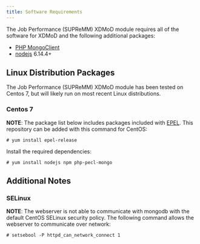 ```yaml
---
title: Software Requirements
---
```


The Job Performance (SUPReMM) XDMoD module requires all of the software for XDMoD and
the following additional packages:

- [PHP MongoClient][]
- [nodejs][] 6.14.4+

[nodejs]:          https://nodejs.org
[PHP MongoClient]:     http://php.net/manual/en/class.mongoclient.php

Linux Distribution Packages
---------------------------

The Job Performance (SUPReMM) XDMoD module has been tested on Centos 7, but
will likely run on most recent Linux distributions.

### Centos 7

**NOTE**: The package list below includes packages included with
[EPEL](http://fedoraproject.org/wiki/EPEL).  This repository can be
added with this command for CentOS:

    # yum install epel-release

Install the required dependencies:

    # yum install nodejs npm php-pecl-mongo

Additional Notes
----------------

### SELinux

**NOTE**: The webserver is not able to communicate with mongodb with the
default CentOS SELinux security policy. The following command allows the
webserver to communicate over network:

    # setsebool -P httpd_can_network_connect 1
